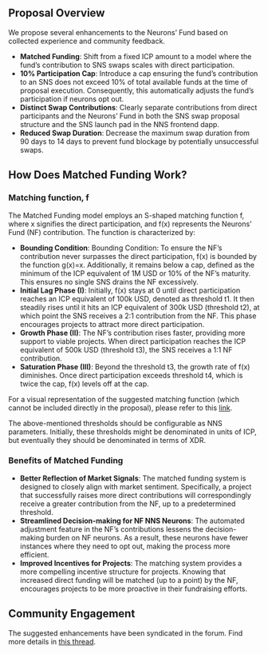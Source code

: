 ## Proposal Overview

We propose several enhancements to the Neurons’ Fund based on collected experience and community feedback.

- **Matched Funding**: Shift from a fixed ICP amount to a model where the fund’s contribution to SNS swaps scales with direct participation.
- **10% Participation Cap**: Introduce a cap ensuring the fund’s contribution to an SNS does not exceed 10% of total available funds at the time of proposal execution. Consequently, this automatically adjusts the fund’s participation if neurons opt out.
- **Distinct Swap Contributions**: Clearly separate contributions from direct participants and the Neurons’ Fund in both the SNS swap proposal structure and the SNS launch pad in the NNS frontend dapp.
- **Reduced Swap Duration**: Decrease the maximum swap duration from 90 days to 14 days to prevent fund blockage by potentially unsuccessful swaps.

## How Does Matched Funding Work?

### Matching function, f

The Matched Funding model employs an S-shaped matching function f, where x signifies the direct participation, and f(x) represents the Neurons’ Fund (NF) contribution. The function is characterized by:

- **Bounding Condition**: Bounding Condition: To ensure the NF’s contribution never surpasses the direct participation, f(x) is bounded by the function g(x)=x. Additionally, it remains below a cap, defined as the minimum of the ICP equivalent of 1M USD or 10% of the NF’s maturity. This ensures no single SNS drains the NF excessively.
- **Initial Lag Phase (I)**: Initially, f(x) stays at 0 until direct participation reaches an ICP equivalent of 100k USD, denoted as threshold t1. It then steadily rises until it hits an ICP equivalent of 300k USD (threshold t2), at which point the SNS receives a 2:1 contribution from the NF. This phase encourages projects to attract more direct participation.
- **Growth Phase (II)**: The NF’s contribution rises faster, providing more support to viable projects. When direct participation reaches the ICP equivalent of 500k USD (threshold t3), the SNS receives a 1:1 NF contribution.
- **Saturation Phase (III)**: Beyond the threshold t3, the growth rate of f(x) diminishes. Once direct participation exceeds threshold t4, which is twice the cap, f(x) levels off at the cap.

For a visual representation of the suggested matching function (which cannot be included directly in the proposal), please refer to this [link](https://forum.dfinity.org/t/suggested-enhancements-to-the-community-fund/20411/16).

The above-mentioned thresholds should be configurable as NNS parameters. Initially, these thresholds might be denominated in units of ICP, but eventually they should be denominated in terms of XDR.

### Benefits of Matched Funding

- **Better Reflection of Market Signals**: The matched funding system is designed to closely align with market sentiment. Specifically, a project that successfully raises more direct contributions will correspondingly receive a greater contribution from the NF, up to a predetermined threshold.
- **Streamlined Decision-making for NF NNS Neurons**: The automated adjustment feature in the NF’s contributions lessens the decision-making burden on NF neurons. As a result, these neurons have fewer instances where they need to opt out, making the process more efficient.
- **Improved Incentives for Projects**: The matching system provides a more compelling incentive structure for projects. Knowing that increased direct funding will be matched (up to a point) by the NF, encourages projects to be more proactive in their fundraising efforts.

## Community Engagement

The suggested enhancements have been syndicated in the forum. Find more details in [this thread](https://forum.dfinity.org/t/suggested-enhancements-to-the-community-fund/20411).